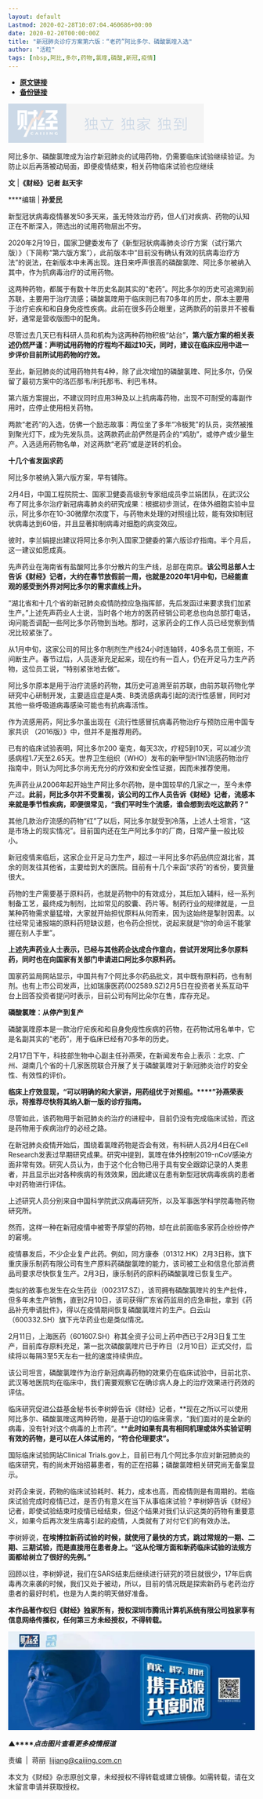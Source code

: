 ```yaml
---
layout: default
Lastmod: 2020-02-28T10:07:04.460686+00:00
date: 2020-02-20T00:00:00Z
title: "新冠肺炎诊疗方案第六版：“老药”阿比多尔、磷酸氯喹入选"
author: "活粒"
tags: [nbsp,阿比,多尔,药物,氯喹,磷酸,新冠,疫情]
---
```


* [**原文链接**](http://mp.weixin.qq.com/s?__biz=MjM5NDU5NTM4MQ==&amp;mid=2653354406&amp;idx=6&amp;sn=9feadb72639607874824d17007b32dc4&amp;chksm=bd570efc8a2087ea4dd8b9713a3c4a784c541299c81121d92ca15474a7b2dc0ad44d86f3ae38#rd)
* [**备份链接**](http://archive.today/IeckZ)


![](/images/post/77e6cfb5c7ef66e00d9bd04f74961594.jpg)

阿比多尔、磷酸氯喹成为治疗新冠肺炎的试用药物，仍需要临床试验继续验证。为防止以后再落被动局面，即便疫情结束，相关药物临床试验也应继续

**文** |**《财经》记者 赵天宇**

****编辑 | **孙爱民**

新型冠状病毒疫情暴发50多天来，虽无特效治疗药，但人们对疾病、药物的认知正在不断深入，筛选出的试用药物层出不穷。

2020年2月19日，国家卫健委发布了《新型冠状病毒肺炎诊疗方案（试行第六版）》（下简称“第六版方案”），此前版本中“目前没有确认有效的抗病毒治疗方法”的说法，在新版本中未再出现。连日来呼声很高的磷酸氯喹、阿比多尔被纳入其中，作为抗病毒治疗的试用药物。

这两种药物，都属于有数十年历史名副其实的“老药”。阿比多尔的历史可追溯到前苏联，主要用于治疗流感；磷酸氯喹用于临床则已有70多年的历史，原本主要用于治疗疟疾和和自身免疫性疾病。此前在很多药企眼里，这两款药的前景并不被看好，通常是营收版图中的配角。

尽管过去几天已有科研人员和机构为这两种药物积极“站台”，**第六版方案的相关表述仍然严谨：****声明试用药物的疗程均不超过10天，同时，建议在临****床应用中进一步评价目前所试用药物的疗效。**

至此，新冠肺炎的试用药物共有4种，除了此次增加的磷酸氯喹、阿比多尔，仍保留了最初方案中的洛匹那韦/利托那韦、利巴韦林。

第六版方案提出，不建议同时应用3种及以上抗病毒药物，出现不可耐受的毒副作用时，应停止使用相关药物。

两款“老药”的入选，仿佛一个励志故事：两位坐了多年“冷板凳”的队员，突然被推到聚光灯下，成为先发队员。这两款药此前俨然是药企的“鸡肋”，或停产或少量生产。入选适用药物名单，对这两款“老药”或是逆转的机会。

**十几个省发函求药**

阿比多尔被纳入第六版方案，早有铺陈。

2月4日，中国工程院院士、国家卫健委高级别专家组成员李兰娟团队，在武汉公布了阿比多尔治疗新冠病毒肺炎的研究成果：根据初步测试，在体外细胞实验中显示，阿比多尔在10-30微摩尔浓度下，与药物未处理的对照组比较，能有效抑制冠状病毒达到60倍，并且显著抑制病毒对细胞的病变效应。

彼时，李兰娟提出建议将阿比多尔列入国家卫健委的第六版诊疗指南。半个月后，这一建议如愿成真。

先声药业在海南省有盐酸阿比多尔分散片的生产线，总部在南京。**该公司总部人士告诉《财经》记者，大约在春节放假前一周，也就是2020年1月中旬，已经能直观的感受到外界对阿比多尔的需求直线上升。**

“湖北省和十几个省的新冠肺炎疫情防控应急指挥部，先后发函过来要求我们加紧生产。”上述先声药业人士说，当时各个地方的医药经销公司老总也向总部打电话，询问能否调配一些阿比多尔药物到当地。那时，这家药企的工作人员已经觉察到情况比较紧张了。

从1月中旬，这家公司的阿比多尔制剂生产线24小时连轴转，40多名员工倒班，不间断生产。春节过后，人员逐渐充足起来，现在约有一百人，仍在开足马力生产药物，这位员工说，“特别紧张地去做”。

阿比多尔原本是用于治疗流感的药物，其历史可追溯至前苏联，由前苏联药物化学研究中心研制开发，主要适应症是A类、B类流感病毒引起的流行性感冒，同时对其他一些呼吸道病毒感染可能也有抗病毒活性。

作为流感用药，阿比多尔虽出现在《流行性感冒抗病毒药物治疗与预防应用中国专家共识 （2016版）》中，但并不是推荐用药。

已有的临床试验表明，阿比多尔200 毫克，每天3次，疗程5到10天，可以减少流感病程1.7天至2.65天。世界卫生组织（WHO）发布的新甲型H1N1流感药物治疗指南中，则认为阿比多尔尚无充分的疗效和安全性证据，因而未推荐使用。

先声药业从2006年起开始生产阿比多尔药物，是中国较早的几家之一，至今未停产过。**此前，阿比多尔并不受重视，该公司的工作人员告诉《财经》记者，流感本来就是季节性疾病，即便很常见，“我们平****时生个流感，谁会想到去吃这款药？****”**

其他几款治疗流感的药物“红”了以后，阿比多尔就受到冷落，上述人士坦言，“这是市场上的现实情况”。目前国内还在生产阿比多尔的厂商，日常产量一般比较小。

新冠疫情来临后，这家企业开足马力生产，超过一半阿比多尔药品供应湖北省，其余的则发往其他省，主要给到大的医院。目前有十几个来函“求药”的省份，要货量很大。

药物的生产需要基于原料药，也就是药物中的有效成分，其后加入辅料，经一系列制备工艺，最终成为制剂，比如常见的胶囊、药片等。制药行业的规律就是，一旦某种药物需求量猛增，大家就开始担忧原料从何而来，因为这始终是掣肘因素。以往经常见诸报端的原料药短缺议题，也令药企担忧，说起来就是“你的命运不能掌握在别人手里”。

**上述先声药业人士表示，已经与其他药企达成合作意向，尝试开发阿比多尔原料药，同时也在向国家有关部门申请进口阿比多尔原料药。**

国家药监局网站显示，中国共有7个阿比多尔药品批文，其中既有原料药，也有制剂。也有上市公司发声，比如瑞康医药(002589.SZ)2月5日在投资者关系互动平台上回答投资者提问时表示，目前公司有阿比朵尔在售，库存充足。

**磷酸氯喹：从停产到复产**

磷酸氯喹原本是一款治疗疟疾和和自身免疫性疾病的药物，在药物试用名单中，它是名副其实的“老药”，用于临床已经有70多年的历史。

2月17日下午，科技部生物中心副主任孙燕荣，在新闻发布会上表示：北京、广州、湖南几个省的十几家医院联合开展了关于磷酸氯喹对于新冠肺炎治疗的安全性、有效性的评价。

**临床上疗效显现，“可以明确的和大家讲，用药组优于对照组。****”孙燕荣表示，将推荐尽快将其纳入新一版的诊疗指南。**

尽管如此，该药物用于新冠肺炎的治疗的进程中，目前仍没有完成临床试验，而这是药物用于疾病治疗的必经之路。

在新冠肺炎疫情开始后，围绕着氯喹药物是否会有效，有科研人员2月4日在Cell Research发表过早期研究成果。研究中提到，氯喹在体外控制2019-nCoV感染方面非常有效。研究人员认为，由于这个化合物已用于具有安全跟踪记录的人类患者，并且显示出对各种疾病的有效效果，因此建议在患有新型冠状病毒疾病的患者中对药物进行评估。

上述研究人员分别来自中国科学院武汉病毒研究所，以及军事医学科学院毒物药物研究所。

然而，这样一种在新冠疫情中被寄予厚望的药物，却在此前面临多家药企纷纷停产的窘境。

疫情暴发后，不少企业复产此药。例如，同方康泰（01312.HK）2月3日称，旗下重庆康乐制药有限公司有生产原料药磷酸氯喹的能力，该司被工业和信息化部消费品司要求尽快恢复生产。2月3日，康乐制药的原料药磷酸氯喹已恢复生产。

类似的故事也发生在众生药业（002317.SZ），该司拥有磷酸氯喹片的生产批件，但多年未生产销售，直到2月10日，该司获得广东省药监局的应急审批，拿到《药品补充申请批件》，得以在疫情期间恢复磷酸氯喹片的生产。白云山（600332.SH）旗下光华药业也是类似情况。

2月11日，上海医药（601607.SH）称其全资子公司上药中西已于2月3日复工生产，目前库存原料充足，第一批次磷酸氯喹片已于昨日（2月10日）正式交付，后续将以每隔3至5天左右一批的速度持续供应。

该公司坦言，磷酸氯喹作为治疗新冠病毒药物的效果仍在临床试验中，目前北京、武汉等地医院均在临床中，我们需要观察它在确诊病人身上的治疗效果进行药效的评估。

临床研究促进公益基金秘书长李树婷告诉《财经》记者，**现在之所以可以使用阿比多尔、磷酸氯喹这两种药物，是基于迫切的临床需求，“我们面对的是全新的病毒，没有针对这个病毒的上市药”。****此时如果有具有相同机理或体外实验证明有效的药物，是可以在人体试用的，“符合伦理要求”。**

国际临床试验网站Clinical Trials.gov上，目前已有几个阿比多尔应对新冠肺炎的临床研究，有的尚未开始招募患者，有的正在招募；磷酸氯喹相关研究尚无备案显示。

对药企来说，药物的临床试验耗时、耗力，成本也高，而疫情则是有周期的。若临床试验完成时疫情已过，是否仍有意义在当下从事临床试验？李树婷告诉《财经》记者，即使试验结束时疫情已经结束，但这个结果对我们认识这类的药物有重要意义，如果今后再次发生病毒引起的疫情，人类就有了对付它们的有效办法。

李树婷说，**在埃博拉新药试验的时候，就使用了最快的方式，跳过常规的一期、二期、三期试验，而是直接用在患者身上。****“这从伦理方面和新药临床试验的法规方面都给树立了很好的先例。****”**

回顾以往，李树婷说，我们在SARS结束后继续进行研究的项目就很少，17年后病毒再次来袭的时候，我们又处于被动，所以，目前的情况既是探索新药与老药治疗患者的最好时机，也是为人类的明天做好准备。

**本作品著作权归《财经》独家所有，授权深圳市腾讯计算机系统有限公司独家享有信息网络传播权，任何第三方未经授权，不得转载。**

[![](/images/post/4d24a5670c9a87791ea8b757d030c0d3.jpg)](https://mp.weixin.qq.com/mp/homepage?__biz=MjM5NDU5NTM4MQ==&hid=29&sn=21c0f34c737748fe3b2c372bb40ae622)

**▲****_点击图片查看更多疫情报道_**

  

  

责编  |  蒋丽  lijiang@caijing.com.cn

本文为《财经》杂志原创文章，未经授权不得转载或建立镜像。如需转载，请在文末留言申请并获取授权。

